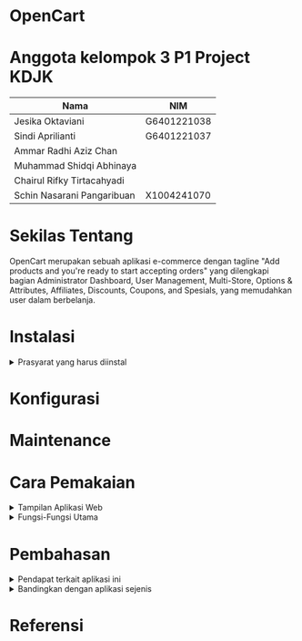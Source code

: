 # OpenCart 


# Anggota kelompok 3 P1 Project KDJK
| Nama | NIM |
| -----| ----|
| Jesika Oktaviani | G6401221038|
| Sindi Aprilianti | G6401221037|
| Ammar Radhi Aziz Chan | 
| Muhammad Shidqi Abhinaya | 
| Chairul Rifky Tirtacahyadi | 
| Schin Nasarani Pangaribuan | X1004241070|

# Sekilas Tentang 
<summary> OpenCart merupakan sebuah aplikasi e-commerce dengan tagline "Add products and you're ready to start accepting orders" yang dilengkapi bagian Administrator Dashboard, User Management, Multi-Store, Options & Attributes, Affiliates, Discounts, Coupons, and Spesials, yang memudahkan user dalam berbelanja. </summary>

# Instalasi
<details> 
  <summary> Prasyarat yang harus diinstal </summary>
  Halo, ini adalah rincian instalasinya
</details>

# Konfigurasi

# Maintenance


# Cara Pemakaian
<details>
  <summary> Tampilan Aplikasi Web </summary>
</details>

<details>
  <summary> Fungsi-Fungsi Utama</summary>
</details>

# Pembahasan
<details>
  <summary> Pendapat terkait aplikasi ini </summary>
  <details> 
  <summary> Kelebihan </summary>
    Kelebihan aplikasi apa aja
  </details>
  <details>
    <summary> Kekurangan </summary>
    Kekurangan aplikasi apa aja
  </details>
</details>

<details>
  <summary> Bandingkan dengan aplikasi sejenis </summary>
</details>

# Referensi
